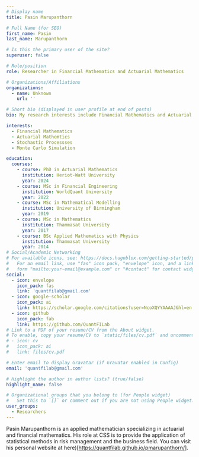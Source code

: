 ```yaml
---
# Display name
title: Pasin Marupanthorn

# Full Name (for SEO)
first_name: Pasin
last_name: Marupanthorn

# Is this the primary user of the site?
superuser: false

# Role/position
role: Researcher in Financial Mathematics and Actuarial Mathematics

# Organizations/Affiliations
organizations:
  - name: Unknown
    url: ''

# Short bio (displayed in user profile at end of posts)
bio: My research interests include Financial Mathematics and Actuarial Mathemtics

interests:
  - Financial Mathematics 
  - Actuarial Mathemtics
  - Stochastic Processses
  - Monte Carlo Simulation

education:
  courses:
    - course: PhD in Actuarial Mathematics
      institution: Heriot-Watt University
      year: 2024
    - course: MSc in Financial Engineering
      institution: WorldQuant University
      year: 2022
    - course: MSc in Mathematical Modelling
      institution: University of Birmingham
      year: 2019
    - course: MSc in Mathematics
      institution: Thammasat University
      year: 2017
    - course: BSc Applied Mathematics with Physics
      institution: Thammasat University
      year: 2014
# Social/Academic Networking
# For available icons, see: https://docs.hugoblox.com/getting-started/page-builder/#icons
#   For an email link, use "fas" icon pack, "envelope" icon, and a link in the
#   form "mailto:your-email@example.com" or "#contact" for contact widget.
social:
  - icon: envelope
    icon_pack: fas
    link: 'quantfilab@gmail.com'
  - icon: google-scholar
    icon_pack: ai
    link: https://scholar.google.com/citations?user=NcoXQYYAAAAJ&hl=en
  - icon: github
    icon_pack: fab
    link: https://github.com/QuantFILab
# Link to a PDF of your resume/CV from the About widget.
# To enable, copy your resume/CV to `static/files/cv.pdf` and uncomment the lines below.
# - icon: cv
#   icon_pack: ai
#   link: files/cv.pdf

# Enter email to display Gravatar (if Gravatar enabled in Config)
email: 'quantfilab@gmail.com'

# Highlight the author in author lists? (true/false)
highlight_name: false

# Organizational groups that you belong to (for People widget)
#   Set this to `[]` or comment out if you are not using People widget.
user_groups:
  - Researchers
---
```


Pasin Marupanthorn is an applied mathematician specializing in actuarial and financial mathematics. His role at CSS is to provide the application of statistical methods in risk management and the business field. You can visit his personal website at here)[https://quantfilab.github.io/pmarupanthorn/].
